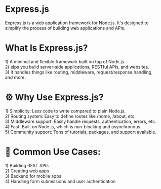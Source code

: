 <h1>Express.js</h1>
Express.js is a web application framework for Node.js. It's designed to simplify the process of building web applications and APIs.

<h1> What Is Express.js?</h1>
1) A minimal and flexible framework built on top of Node.js.<br>
2) elps you build server-side applications, RESTful APIs, and websites.<br>
3) It handles things like routing, middleware, request/response handling, and more.

<h1>⚙️ Why Use Express.js?</h1>
1) Simplicity: Less code to write compared to plain Node.js.<br>
2) Routing system: Easy to define routes like /home, /about, etc.<br>
3) Middleware support: Easily handle requests, authentication, errors, etc.<br>
4) Fast: Built on Node.js, which is non-blocking and asynchronous.<br>
5) Community support: Tons of tutorials, packages, and support available.


<h1>🚀 Common Use Cases:</h1>
1) Building REST APIs<br>
2) Creating web apps<br>
3) Backend for mobile apps<br>
4) Handling form submissions and user authentication
